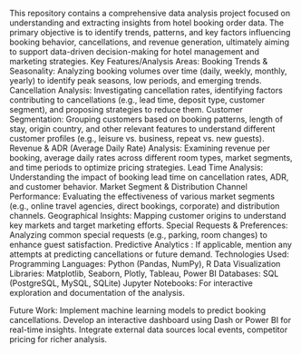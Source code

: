 This repository contains a comprehensive data analysis project focused on understanding and extracting insights from hotel booking order data. The primary objective is to identify trends, patterns, and key factors influencing booking behavior, cancellations, and revenue generation, ultimately aiming to support data-driven decision-making for hotel management and marketing strategies.
Key Features/Analysis Areas:
Booking Trends & Seasonality: Analyzing booking volumes over time (daily, weekly, monthly, yearly) to identify peak seasons, low periods, and emerging trends.
Cancellation Analysis: Investigating cancellation rates, identifying factors contributing to cancellations (e.g., lead time, deposit type, customer segment), and proposing strategies to reduce them.
Customer Segmentation: Grouping customers based on booking patterns, length of stay, origin country, and other relevant features to understand different customer profiles (e.g., leisure vs. business, repeat vs. new guests).
Revenue & ADR (Average Daily Rate) Analysis: Examining revenue per booking, average daily rates across different room types, market segments, and time periods to optimize pricing strategies.
Lead Time Analysis: Understanding the impact of booking lead time on cancellation rates, ADR, and customer behavior.
Market Segment & Distribution Channel Performance: Evaluating the effectiveness of various market segments (e.g., online travel agencies, direct bookings, corporate) and distribution channels.
Geographical Insights: Mapping customer origins to understand key markets and target marketing efforts.
Special Requests & Preferences: Analyzing common special requests (e.g., parking, room changes) to enhance guest satisfaction.
Predictive Analytics : If applicable, mention any attempts at predicting cancellations or future demand.
Technologies Used:
Programming Languages: Python (Pandas, NumPy), R
Data Visualization Libraries: Matplotlib, Seaborn, Plotly, Tableau, Power BI
Databases: SQL (PostgreSQL, MySQL, SQLite)
Jupyter Notebooks: For interactive exploration and documentation of the analysis.

Future Work:
Implement machine learning models to predict booking cancellations.
Develop an interactive dashboard using Dash or Power BI for real-time insights.
Integrate external data sources  local events, competitor pricing for richer analysis.
